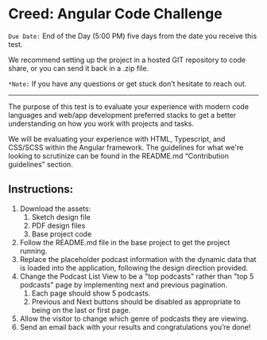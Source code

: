 # Creed: Angular Code Challenge #

`Due Date:` End of the Day (5:00 PM) five days from the date you receive this test.

We recommend setting up the project in a hosted GIT repository to code share, or you can send it back in a .zip file.

`*Note:` If you have any questions or get stuck don’t hesitate to reach out.

---

The purpose of this test is to evaluate your experience with modern code languages and web/app development preferred stacks to get a better understanding on how you work with projects and tasks.

We will be evaluating your experience with HTML, Typescript, and CSS/SCSS within the Angular framework. The guidelines for what we're looking to scrutinize can be found in the README.md “Contribution guidelines” section.

## Instructions: ##

1. Download the assets:
    1. Sketch design file
    2. PDF design files
    3. Base project code
2. Follow the README.md file in the base project to get the project running.
3. Replace the placeholder podcast information with the dynamic data that is loaded into the application, following the design direction provided.
4. Change the Podcast List View to be a "top podcasts" rather than "top 5 podcasts" page by implementing next and previous pagination.
    1. Each page should show 5 podcasts.
    2. Previous and Next buttons should be disabled as appropriate to being on the last or first page.
5. Allow the visitor to change which genre of podcasts they are viewing.
6. Send an email back with your results and congratulations you’re done!